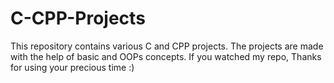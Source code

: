# C-CPP-Projects
This repository contains various C and CPP projects. The projects are made with the help of basic and OOPs concepts. If you watched my repo, Thanks for using your precious time :)
